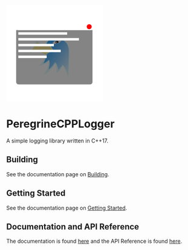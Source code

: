 <img src="logos/PergrineCPPLogger256x256.png">

# PeregrineCPPLogger

A simple logging library written in C++17.

## Building

See the documentation page on [Building](https://peregrinecpplogger.readthedocs.io/en/latest/Building.html).

## Getting Started

See the documentation page on [Getting Started](https://peregrinecpplogger.readthedocs.io/en/latest/GettingStarted.html).

## Documentation and API Reference

The documentation is found [here](https://peregrinecpplogger.readthedocs.io/en/latest/) and
the API Reference is found [here](https://peregrinecpplogger.readthedocs.io/en/latest/APIReference.html).
